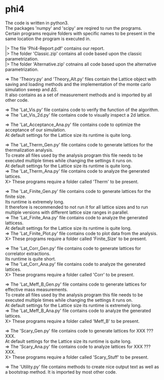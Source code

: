 # phi4
The code is written in python3. \
The packages 'numpy' and 'scipy' are reqired to run the programs. \
Certain programs require folders with specific names to be present in the same location the program is executed in.

|> The file 'Phi4-Report.pdf' contains our report. \
|> The folder 'Classic.zip' contains all code based upon the classic parametrization. \
|> The folder 'Alternative.zip' cotnains all code based upon the alternative parametrization.

=> The 'Theory.py' and 'Theory_Alt.py' files contain the Lattice object with saving and loading methods and the implementation of the monte carlo simulation sweep and $\Delta S$. \
It also contains as a set of measurement methods and is imported by all other code.

=> The 'Lat_Vis.py' file contains code to verify the function of the algorithm. \
=> The 'Lat_Vis_2d.py' file contains code to visually inspect a 2d lattice.

=> The 'Lat_Acceptance_Ana.py' file contains code to optimize the acceptance of our simulation. \
At default settings for the Lattice size its runtime is quite long.

=> The 'Lat_Therm_Gen.py' file contains code to generate lattices for the thermalization analysis. \
To create all files used by the analysis program this file needs to be executed multiple times while changing the settings it runs on. \
At default settings for the Lattice size its runtime is quite long. \
=> The 'Lat_Therm_Ana.py' file contains code to analyze the generated lattices. \
X> These programs require a folder called 'Therm' to be present.

=> The 'Lat_Finite_Gen.py' file contains code to generate lattices for the finite size. \
Its runtime is extremely long. \
It therefore is recommended to not run it for all lattice sizes and to run multiple versions with different lattice size ranges in parallel. \
=> The 'Lat_Finite_Ana.py' file contains code to analyze the generated latticess. \
At default settings for the Lattice size its runtime is quite long. \
=> The 'Lat_Finite_Plot.py' file contains code to plot data from the analysis. \
X> These programs require a folder called 'Finite_Size' to be present.

=> The 'Lat_Corr_Gen.py' file contains code to generate lattices for correlator extractions. \
Its runtime is quite short. \
=> The 'Lat_Corr_Ana.py' file contains code to analyze the generated lattices. \
X> These programs require a folder called 'Corr' to be present.

=> The 'Lat_Meff_B_Gen.py' file contains code to generate lattices for effective mass measurements. \
To create all files used by the analysis program this file needs to be executed multiple times while changing the settings it runs on. \
At default settings for the Lattice size its runtime is extremely long. \
=> The 'Lat_Meff_B_Ana.py' file contains code to analyze the generated lattices. \
X> These programs require a folder called 'Meff_B' to be present.

=> The 'Scary_Gen.py' file contains code to generate lattices for XXX ??? XXX. \
At default settings for the Lattice size its runtime is quite long. \
=> The 'Scary_Ana.py' file contains code to analyze lattices for XXX ??? XXX. \
X> These programs require a folder called 'Scary_Stuff' to be present.

=> The 'Utility.py' file contains methods to create nice output text as well as a bootstrap method. It is imported by most other code.
